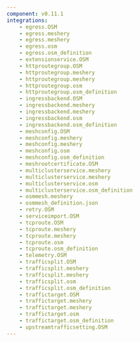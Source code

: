 ```yaml
---
component: v0.11.1
integrations:
    - egress.OSM
    - egress.meshery
    - egress.meshery
    - egress.osm
    - egress.osm_definition
    - extensionservice.OSM
    - httproutegroup.OSM
    - httproutegroup.meshery
    - httproutegroup.meshery
    - httproutegroup.osm
    - httproutegroup.osm_definition
    - ingressbackend.OSM
    - ingressbackend.meshery
    - ingressbackend.meshery
    - ingressbackend.osm
    - ingressbackend.osm_definition
    - meshconfig.OSM
    - meshconfig.meshery
    - meshconfig.meshery
    - meshconfig.osm
    - meshconfig.osm_definition
    - meshrootcertificate.OSM
    - multiclusterservice.meshery
    - multiclusterservice.meshery
    - multiclusterservice.osm
    - multiclusterservice.osm_definition
    - osmmesh.meshery
    - osmmesh_definition.json
    - retry.OSM
    - serviceimport.OSM
    - tcproute.OSM
    - tcproute.meshery
    - tcproute.meshery
    - tcproute.osm
    - tcproute.osm_definition
    - telemetry.OSM
    - trafficsplit.OSM
    - trafficsplit.meshery
    - trafficsplit.meshery
    - trafficsplit.osm
    - trafficsplit.osm_definition
    - traffictarget.OSM
    - traffictarget.meshery
    - traffictarget.meshery
    - traffictarget.osm
    - traffictarget.osm_definition
    - upstreamtrafficsetting.OSM
---
```

